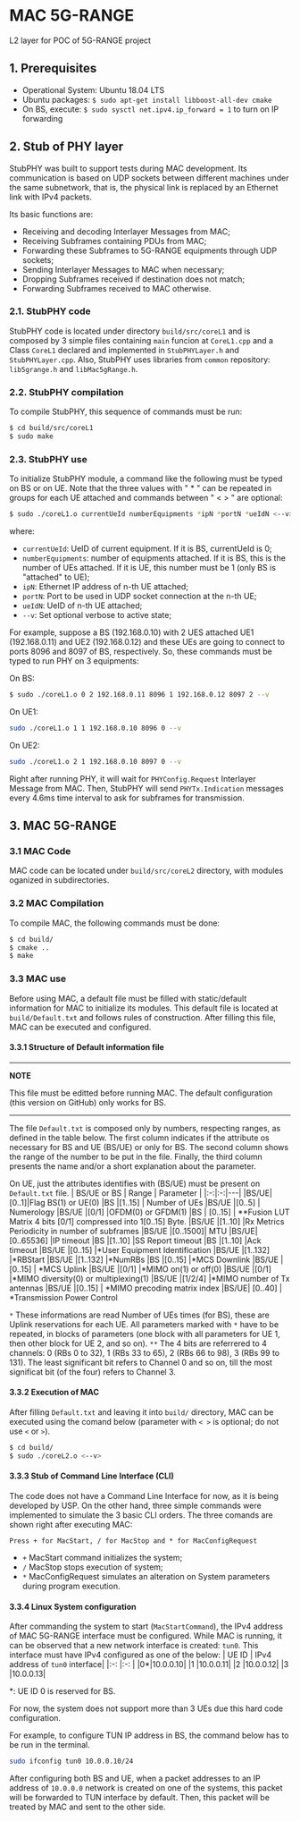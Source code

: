 # MAC 5G-RANGE

L2 layer for POC of 5G-RANGE project

## 1. Prerequisites
 - Operational System: Ubuntu 18.04 LTS
 - Ubuntu packages: `$ sudo apt-get install libboost-all-dev cmake`
 - On BS, execute: `$ sudo sysctl net.ipv4.ip_forward = 1` to turn on IP forwarding

## 2. Stub of PHY layer
StubPHY was built to support tests during MAC development. Its communication is based on UDP sockets between different machines under the same subnetwork, that is, the physical link is replaced by an Ethernet link with IPv4 packets.

Its basic functions are:
- Receiving and decoding Interlayer Messages from MAC;
- Receiving Subframes containing PDUs from MAC;
- Forwarding these Subframes to 5G-RANGE equipments through UDP sockets;
- Sending Interlayer Messages to MAC when necessary;
- Dropping Subframes received if destination does not match;
- Forwarding Subframes received to MAC otherwise.

### 2.1. StubPHY code
StubPHY code is located under directory `build/src/coreL1` and is composed by 3 simple files containing `main` funcion at `CoreL1.cpp` and a Class `CoreL1` declared and implemented in `StubPHYLayer.h` and `StubPHYLayer.cpp`. Also, StubPHY uses libraries from `common` repository: `lib5grange.h` and `libMac5gRange.h`.

### 2.2. StubPHY compilation
To compile StubPHY, this sequence of commands must be run:
```bash
$ cd build/src/coreL1
$ sudo make
```

### 2.3. StubPHY use
To initialize StubPHY module, a command like the following must be typed on BS or on UE. Note that the three values with " * " can be repeated in groups for each UE attached and commands between " < > " are optional:
```bash
$ sudo ./coreL1.o currentUeId numberEquipments *ipN *portN *ueIdN <--v>
```
where:
* `currentUeId`: UeID of current equipment. If it is BS, currentUeId is 0;
* `numberEquipments`: number of equipments attached. If it is BS, this is the number of UEs attached. If it is UE, this number must be 1 (only BS is "attached" to UE);
* `ipN`: Ethernet IP address of n-th UE attached;
* `portN`: Port to be used in UDP socket connection at the n-th UE;
* `ueIdN`: UeID of n-th UE attached;
* `--v`: Set optional verbose to active state;

For example, suppose a BS (192.168.0.10) with 2 UES attached UE1 (192.168.0.11) and UE2 (192.168.0.12) and these UEs are going to connect to ports 8096 and 8097 of BS, respectively. So, these commands must be typed to run PHY on 3 equipments:

On BS:
```bash
$ sudo ./coreL1.o 0 2 192.168.0.11 8096 1 192.168.0.12 8097 2 --v
```

On UE1:

```bash
sudo ./coreL1.o 1 1 192.168.0.10 8096 0 --v
```

On UE2:

```bash
sudo ./coreL1.o 2 1 192.168.0.10 8097 0 --v
```

Right after running PHY, it will wait for `PHYConfig.Request` Interlayer Message from MAC. Then, StubPHY will send `PHYTx.Indication` messages every 4.6ms time interval to ask for subframes for transmission.

## 3. MAC 5G-RANGE
### 3.1 MAC Code
MAC code can be located under `build/src/coreL2` directory, with modules oganized in subdirectories.

### 3.2 MAC Compilation
To compile MAC, the following commands must be done:
```sh
$ cd build/
$ cmake ..
$ make
```

### 3.3 MAC use
Before using MAC, a default file must be filled with static/default information for MAC to initialize its modules. This default file is located at `build/Default.txt` and follows rules of construction. After filling this file, MAC can be executed and configured.

#### 3.3.1 Structure of Default information file
---
**NOTE**

This file must be editted before running MAC. The default configuration (this version on GitHub) only works for BS.

---
The file `Default.txt` is composed only by numbers, respecting ranges, as defined in the table below. The first column indicates if the attribute os necessary for BS and UE (BS/UE) or only for BS. The second column shows the range of the number to be put in the file. Finally, the third column presents the name and/or a short explanation about the parameter.

On UE, just the attributes identifies with (BS/UE) must be present on `Default.txt` file.
| BS/UE or BS  | Range | Parameter  |
|:-:|:-:|---|
|BS/UE|[0..1]|Flag BS(1) or UE(0)
|BS		|[1..15]	|	Number of UEs 
|BS/UE 	|[0..5]	|	Numerology
|BS/UE 	|[0/1]		|OFDM(0) or GFDM(1)
|BS     |  [0..15] |    **Fusion LUT Matrix 4 bits [0/1] compressed into 1[0..15] Byte.
|BS/UE	|[1..10]	    |Rx Metrics Periodicity in number of subframes
|BS/UE	|[0..1500]|	MTU
|BS/UE|	[0..65536]	|IP timeout
|BS		|[1..10]	    |SS Report timeout
|BS		|[1..10]	    |Ack timeout
|BS/UE	|[0..15]		|*User Equipment Identification
|BS/UE	|[1..132]	|*RBStart
|BS/UE	|[1..132]	|*NumRBs
|BS		|[0..15]		|*MCS Downlink
|BS/UE	|[0..15]	|	*MCS Uplink
|BS/UE	|[0/1]		|*MIMO on(1) or off(0)
|BS/UE	|[0/1]		|*MIMO diversity(0) or multiplexing(1)
|BS/UE	|[1/2/4]		|*MIMO number of Tx antennas
|BS/UE	|[0..15]	|	*MIMO precoding matrix index
|BS/UE| 	[0..40]	 |   *Transmission Power Control
 
`*` These informations are read Number of UEs times (for BS), these are Uplink reservations for each UE. All parameters marked with `*` have to be repeated, in blocks of parameters (one block with all parameters for UE 1, then other block for UE 2, and so on). 
`**` The 4 bits are referrered to 4 channels: 0 (RBs 0 to 32), 1 (RBs 33 to 65), 2 (RBs 66 to 98), 3 (RBs 99 to 131). The least significant bit refers to Channel 0 and so on, till the most significat bit (of the four) refers to Channel 3.

#### 3.3.2 Execution of MAC
After filling `Default.txt` and leaving it into `build/` directory, MAC can be executed using the comand below (parameter with `< >` is optional; do not use `<` or `>`).
```sh
$ cd build/
$ sudo ./coreL2.o <--v>
```

#### 3.3.3 Stub of Command Line Interface (CLI)
The code does not have a Command Line Interface for now, as it is being developed by USP. On the other hand, three simple commands were implemented to simulate the 3 basic CLI orders. The three comands are shown right after executing MAC:
```
Press + for MacStart, / for MacStop and * for MacConfigRequest
```
- `+` MacStart command initializes the system;
- `/` MacStop stops execution of system;
- `*` MacConfigRequest simulates an alteration on System parameters during program execution.


#### 3.3.4 Linux System configuration
After commanding the system to start (`MacStartCommand`), the IPv4 address of MAC 5G-RANGE interface must be configured. While MAC is running, it can be observed that a new network interface is created: `tun0`. This interface must have IPv4 configured as one of the below:
| UE ID | IPv4 address of `tun0` interface|
|:-:    |:-:          |
|0*|10.0.0.10|
|1 |10.0.0.11|
|2 |10.0.0.12|
|3 |10.0.0.13|

*: UE ID 0 is reserved for BS.

For now, the system does not support more than 3 UEs due this hard code configuration.

For example, to configure TUN IP address in BS, the command below has to be run in the terminal.
```sh
sudo ifconfig tun0 10.0.0.10/24
```

After configuring both BS and UE, when a packet addresses to an IP address of `10.0.0.0` network is created on one of the systems, this packet will be forwarded to TUN interface by default. Then, this packet will be treated by MAC and sent to the other side.


